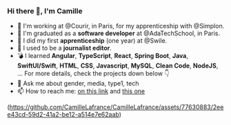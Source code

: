 ### Hi there 👋, I'm Camille

- :honeybee: I'm working at @Courir, in Paris, for my apprenticeship with @Simplon.
- :telescope: I'm graduated as a **software developer** at @AdaTechSchool, in Paris.
- :runner: I did my first **apprenticeship** (one year) at @Swile. 
- :pencil: I used to be a **journalist editor**.
- :bomb: I learned **Angular**, **TypeScript**, **React**, **Spring Boot**, **Java**, **SwiftUI/Swift**, **HTML**, **CSS**, **Javascript**, **MySQL**, **Clean Code**, **NodeJS**, ... For more details, check the projects down below :point_down: 
- 💬 Ask me about gender, media, type1, tech 
- 📫 How to reach me: [on this link](https://www.linkedin.com/in/camille-m-lafrance/) and [this one](https://twitter.com/CamLafr)  

(https://github.com/CamilleLafrance/CamilleLafrance/assets/77630883/2eee43cd-59d2-41a2-be12-a514e7e62aab)
